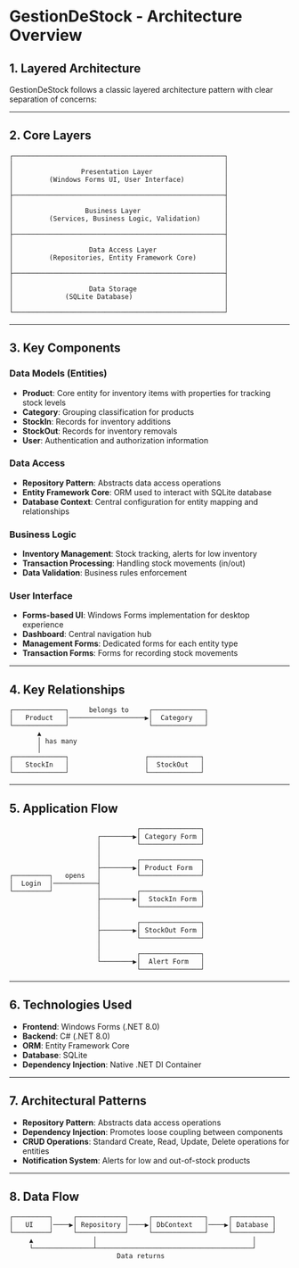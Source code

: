 # GestionDeStock - Architecture Overview

## 1. Layered Architecture

GestionDeStock follows a classic layered architecture pattern with clear separation of concerns:

---

## 2. Core Layers

```
┌─────────────────────────────────────────────────────┐
│                                                     │
│                 Presentation Layer                  │
│         (Windows Forms UI, User Interface)          │
│                                                     │
├─────────────────────────────────────────────────────┤
│                                                     │
│                  Business Layer                     │
│         (Services, Business Logic, Validation)      │
│                                                     │
├─────────────────────────────────────────────────────┤
│                                                     │
│                   Data Access Layer                 │
│         (Repositories, Entity Framework Core)       │
│                                                     │
├─────────────────────────────────────────────────────┤
│                                                     │
│                   Data Storage                      │
│             (SQLite Database)                       │
│                                                     │
└─────────────────────────────────────────────────────┘
```

---

## 3. Key Components

### Data Models (Entities)
- **Product**: Core entity for inventory items with properties for tracking stock levels
- **Category**: Grouping classification for products
- **StockIn**: Records for inventory additions
- **StockOut**: Records for inventory removals
- **User**: Authentication and authorization information

### Data Access
- **Repository Pattern**: Abstracts data access operations
- **Entity Framework Core**: ORM used to interact with SQLite database
- **Database Context**: Central configuration for entity mapping and relationships

### Business Logic
- **Inventory Management**: Stock tracking, alerts for low inventory
- **Transaction Processing**: Handling stock movements (in/out)
- **Data Validation**: Business rules enforcement

### User Interface
- **Forms-based UI**: Windows Forms implementation for desktop experience
- **Dashboard**: Central navigation hub
- **Management Forms**: Dedicated forms for each entity type
- **Transaction Forms**: Forms for recording stock movements

---

## 4. Key Relationships

```
┌─────────────┐     belongs to     ┌─────────────┐
│   Product   │───────────────────▶│  Category   │
└─────────────┘                    └─────────────┘
       ▲
       │ has many
       │
┌─────────────┐                   ┌─────────────┐
│   StockIn   │                   │  StockOut   │
└─────────────┘                   └─────────────┘
```

---

## 5. Application Flow

```
                                ┌───────────────┐
                      ┌────────▶│ Category Form │
                      │         └───────────────┘
                      │
                      │         ┌───────────────┐
                      ├────────▶│ Product Form  │
┌─────────┐   opens   │         └───────────────┘
│  Login  │───────────┤
└─────────┘           │         ┌───────────────┐
                      ├────────▶│  StockIn Form │
                      │         └───────────────┘
                      │
                      │         ┌───────────────┐
                      ├────────▶│ StockOut Form │
                      │         └───────────────┘
                      │
                      │         ┌───────────────┐
                      └────────▶│  Alert Form   │
                                └───────────────┘
```

---

## 6. Technologies Used

- **Frontend**: Windows Forms (.NET 8.0)
- **Backend**: C# (.NET 8.0)
- **ORM**: Entity Framework Core
- **Database**: SQLite
- **Dependency Injection**: Native .NET DI Container

---

## 7. Architectural Patterns

- **Repository Pattern**: Abstracts data access operations
- **Dependency Injection**: Promotes loose coupling between components
- **CRUD Operations**: Standard Create, Read, Update, Delete operations for entities
- **Notification System**: Alerts for low and out-of-stock products

---

## 8. Data Flow

```
┌─────────┐     ┌────────────┐     ┌─────────────┐     ┌──────────┐
│   UI    │────▶│ Repository │────▶│ DbContext   │────▶│ Database │
└─────────┘     └────────────┘     └─────────────┘     └──────────┘
     ▲               │                                       │
     └───────────────┴───────────────────────────────────────┘
                           Data returns
``` 